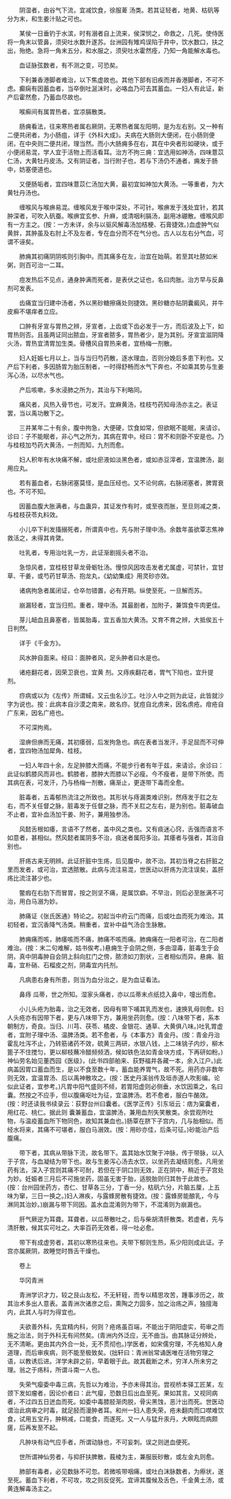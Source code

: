 <!-- { "loadSidebar": true } -->
　　阴湿者，由谷气下流，宜减饮食，徐服萆 汤类。若其证轻者，地黄、枯矾等分为末，和生姜汁贴之可也。

　　某侯一日垂钓于水滨，时有溺者自上流来，侯深悯之，命救之，几死。使侍医将一角末以管鼻，须臾吐水数升遂苏。台洲园有雉鸡误陷于井中，饮水数口，扶之出，殆绝。急将一角末五分，和水服之，须臾吐水霍然痊，乃知一角能解水毒也。

　　血证脉弦数者，有不测之变，可恐矣。

　　下利兼香港脚者难治，以下焦虚故也。其他下部有旧疾而并香港脚者，不可不虑。癫痫有因蓄血者，当卒倒吐涎沫时，必咯血乃可去其蓄血。一妇人有此证，新产后霍然愈，乃蓄血尽故也。

　　喉癣间有属胃热者，宜凉膈散类。

　　肠痈看法，往来寒热者属右厥阴，无寒热者属左阳明，是为左右别。又一种有二便共闭者，为小肠疽，详于《外科大成》。夫病在大肠则大便闭，在小肠则便闭，在中央则二便共闭，理当然。而小大肠痈多在右，其在中央者形如硬块，或于小便闭易混，学人宜于活物上而活看耳。治方不拘三痈：宜选用如神汤，四味薏苡仁汤，大黄牡丹皮汤。又有阴证者，当行附子也，若与下汤仍不通者，痈发于肠中，妨塞便道也。

　　又便肠垢者，宜四味薏苡仁汤加大黄，最初宜如神加大黄汤。一等重者，为大黄牡丹汤也。

　　缠喉风与喉痹易混。缠喉风发于喉中深处，不可针。喉痹发于浅处宜针，若其肿深者，可吹入矾蚕。喉痹宜玄参、升麻，或清咽利膈汤，副用冰硼散。缠喉风即有一方主之。(按：一方未详，余与以驱风解毒汤加桔梗、石膏捷效。)血虚肿气似黄胖，其肿虽及右肘上不及左者，专在血分而不在气分也。古人以左右分气血，可谓不诬矣。

　　肺痈其初痛阴阴咳则引胸中。而其痛多在左，治宜在始萌。若至其吐脓如米粥，则百可治一二耳。

　　痘发热后不见点，通身肿满而死者，是表伏之证也，名曰肉胀。治方早与反鼻剂可发表。

　　齿痛宜当归建中汤者，外以黑砂糖擦痛处则捷效。黑砂糖亦贴阴囊癜风，并牛皮癣不堪痒者立应。

　　口肿有牙宣与胃热之辨，牙宣者，上齿或下齿必发于一方，而后波及上下，如胃热则否。且虽两证同出脓血，牙宣者脓多，胃热者少，是为其别。牙宣宜滋阴降火汤，胃热宜清胃加生类。骨槽风自胃热来者，宜杨梅一剂散。

　　妇人妊娠七月以上，当与当归芍药散，逐水理血，否则分娩后多患下利也。又产后下利者，多因肠胃为胎压制者，一时得舒畅而水气下奔也，不如乘其势与生姜泻心汤，以尽水气也。

　　产后咳嗽，多水浸肺之所为，其治与下利略同。

　　痛风者，风热入骨节也，可发汗。宜麻黄汤，桂枝芍药知母汤亦主之。表证罢，当以禹功散下之。

　　三井某年二十有余，腹中拘急，大便硬，饮食如常，但欲眠不能眠，来请诊。诊曰：子不能眠者，非心气之所为，其病在胃中。经曰：胃不和则卧不安是也。乃与桂枝加芍药大黄汤，一剂而知，九剂而愈。

　　妇人积年有水块痛不解，或吐瘀液如淡黑色者，或如赤豆滓者，宜温脾汤，副用应丸。

　　若有蓄血者，右脉闭塞莫怪，是血压经也。又不论何病，右脉闭塞者，脾胃衰也。不可不知。

　　因蓄血腹大胀满者，与血蛊异，其证发作有时，或至夜而胀，至旦则减之类，与桂枝茯苓丸料效。

　　小儿卒下利发搐搦死者，所谓真中也，先与附子理中汤。余数年虽欲覃志焦神救活之，未得其肯綮。

　　吐乳者，专用治吐乳一方，此证渐剧摇头者不治。

　　急惊风者，宜桂枝甘草龙骨蛎牡汤。慢惊风因攻击发者尤属虚，可禁针，宜甘草、干姜，或芍药甘草汤、抱龙丸，《幼幼集成》用灵砂亦效。

　　诸病拘急者属闭证，仓卒勿错置，必有开期。纵使至死，一旦解而苏。

　　崩漏轻者，宜当归煎。重者，理中汤。其最剧者，加附子，兼饵食牛肉更佳。

　　芽儿衄血且鼻塞者，皆属胎毒，宜五香加大黄汤。又育不育之辨，大抵俟五十日判然。

　　详于《千金方》。

　　风水肿自面来。经曰：面肿者风，足头肿者曰水是也。

　　诸疮翻花者，因荣卫衰也，宜黄 剂。又痔疾翻花者，胃气下陷也，宜升提剂。

　　痧病或以为《左传》所谓蜮，又云虫名沙工。吐沙人中之则为此证，此皆就沙字为说也。按：此病本自沙漠之南来，故名痧。犹痘自北虏来，因名虏疮。疳疮自广东来，因名广疮也。

　　不可深拘焉。

　　湿痹但痹而无痛，其初痿弱，后发拘急也。病在表者当发汗，手足屈而不可伸者，宜四物汤加犀角、桂枝。

　　一妇人年四十余，左足肿膝大而痛，不能步行者有年于兹，来请诊。余诊曰：此证似鹤膝风而非也。鹤膝者，膝肿大而膝以下必瘦。今不瘦者，是带下所使。而其病在表，可发汗，乃与杨梅一剂散，痛渐止，更逐带下毒而全愈。

　　脏毒者，五毒郁热流注之所致也。其形状与痔漏类难识别，然痔发于肛之左右，而不关任督之脉，脏毒发于任督之脉，而不关肛之左右，是为别也。脏毒破血不止者，宜补血汤加干姜、附子，兼用独参汤。

　　风懿舌根如痿，言语不了然者，盖中风之类也。又有痰迷心窍，舌强而语言不如意者，甚相似。然风懿者属阴多不治，痰迷者属阳多治。其痿者与强者，其治自别也。

　　肝疡古来无明辨。此证肝脏中生疡，后见腹中，故不治。其初当脊之右肝脏之里而发者，或可治，宜透脓散。此病与流注易混，世医动以肝疡为流注误矣，盖肝疡比流注甚少也。

　　鳖瘕在右肋下而冒胃，按之则坚不痛，是属饮癖。不早治，则后必至胀满不可治，用白马溺为妙。

　　肺痛证《张氏医通》特论之。初起当中府云门而痛，后或吐血而死为难治。其初轻者，宜沉香降气汤类。稍重者，宜补中益气汤合生脉散。

　　肺痈痛而咳，肺痿咳而不痛，肺痛不咳而痛。肺痈痛在一阳者可治，在二阳者难治。(按：末二句难解，姑书俟考。)悬痈生于会阴之侧，多由湿毒，脏毒生于会阴，真中阴毒肿自会阴上斜向肛门之傍，脓溃如刀割状，三者相似而异。悬痈、脏毒，宜朴硝、石榴皮之剂，阴毒宜内托剂。

　　凡病患右身有所患，则当为血分治之，是为血证看法。

　　鼻痔 瓜蒂，世之所知。湿家头痛者，亦以瓜蒂末点纸捻入鼻中，嚏出而愈。

　　小儿头疮为胎毒，治之无效者，因母有带下哺其乳而发也，速换乳母则愈。妇人头疮亦有因带下者，更与八味带下方，兼用坐药则愈。(按：八味带下者，系本朝制方，奇良。当归、川芎、茯苓、橘皮、金银花、通草、大黄俱八味。)吐乳胃虚者，宜附子理中汤、温脾汤类。若不愈者，与《本事方》青金丹。(按：青金丹治霍乱吐泻不止，乃转筋诸药不效，硫黄三两研，水银八钱，上二味铫子内炒，柳木篦子不住搅匀，更以柳枝蘸冷醋频频洒，候如铁色法如青金块方成，下再研如粉。)神仙劳名始见董西园《医级》，(此书四部舶来、荻野福井各藏一本，余入江户。)此病盖因胃口蓄血而生，是以不食至数十年，蓄血能养胃气，故不死。用药亦非数年则无效，宜温胃汤、后以禹神散攻之。(按：医史丹溪翁传及垣赤道人吹影编。论似此证者，宜参考。)凡胃中阳气盛则不倾，若胃阳虚则必侧垂，水饮因乘之，名曰 囊。然按之不应手，但以腹痛呕吐为征，宜温脾汤。若不愈者，服白牛酪效。(按：时还读我书续录云：荻野台州曰囊者。《医学正传》引东垣云：痞为窠囊者，用红花、桃仁。据此则 囊兼蓄血，宜温脾汤，兼用血剂失笑散类。余尝观所吐物，与温疫蓄血所下物同色，故知其兼血也。)肠覃在脐下子宫内，几与胎相似。而经水将来，其痛不可堪者，服白马溺效。(按：用砂亦佳，后条可征。)砂能治产后腹痛。

　　带下者，其病从带脉下流，故名带下。盖其始水饮聚于冲脉，传于带脉，以入于子宫，与血凝结为带下也。故与生姜泻心汤去水饮，以坐药去凝结则愈。凡用坐药有法，深入子宫则其痛不可耐，若但在于阴口则无效，正在阴中，稍近于子宫处为妙。妊娠者三月后不可施坐药，固虽无害于胎，适脱胎则归其咎于此故也。(按：台州园坐药方，杏仁、甘草各三分，丁香一分，枯矾六分，片脑五厘，上五味为窜，三日一换之。)妇人淋疾，与露蜂房散有捷效。(按：露蜂房能酿乳，今与淋同其治妙。)崩漏与带下同因。盖水血混淆则为带下，不混淆则为崩漏也。

　　肝气厥逆为耳聋。耳聋者，以瓜蒂散吐之，后与柴胡清肝散类。若虚者，先与清肝散，候其实可吐之。大率百药无效者，得一吐必愈。

　　带下有成虚劳者，其初以寒热往来也。夫带下郁则生热，系少阳则成此证。子宫亦属厥阴，故睡觉时唇舌干燥也。

　　卷上

　　华冈青洲

　　青洲学识才力，较之艮山友松，不无轩轾，而专以精思攻苦，踵事涉历之，故其治术多出人意表。盖青洲次诸彦之后，熏陶之力固多，加之治疡之声，独擅海内，此其人与时为得宜也。

　　夫欲善外科，先宜精内科，何则？疮疡虽百端，不能出于阴阳虚实，苟审之而施之治法，则于外科无有间然矣。(青洲内外泛应，无不曲当。由其脉证分辨处，无不清晰。更由其内外合一处，无不贯彻也。)学医者，如宋儒穷理，不先格知人身道理，而后审疾病，则不能至极致矣。(拙轩曰：青洲翁常诵医唯在活物穷理之语，以教诱后进。洋学未辟之前，早着眼于此。故其截断之术，穷洋人所未穷之理。翁之于疡科，所谓斗南一人也。

　　失荣气瘿委中毒三病，先哲以为难治，予亦未得其治。尝视桥本驿工匠某，左颈下发如瘤者，因论价者曰：此气瘿，恐数日后出血至死。果如其言。又视同病者，不过四五日迸血而死。如委中毒膝胫渐肉脱，骨尖黑蚀，恶汁出而死。世医动谓治此病审之时毒，就足胫而漫肿者耳。和州一妇人患失荣，疮未翻肉而口噤难饮食，试用五宝丹，肿稍减，口能食，而遂死。又一人与猛升汞丹，大瞑眩而病颇瘥，后再发至不起。

　　凡肿块有动气应手者，所谓动脉也，不可妄刺。误之则迸血便死。

　　世所谓神仙劳者，与抑肝扶脾散，莪棱为主，兼服辰砂散，或左金丸则愈。

　　肺部有毒者，必见数脉不可忽。若微咳带咽痛，或吐白沫脉数者，为瘵状，遂至死。蓄血下利者，不可攻，攻之则反促死。宜谛其腹候及舌色，千金黄土汤，或黄连解毒汤主之。

